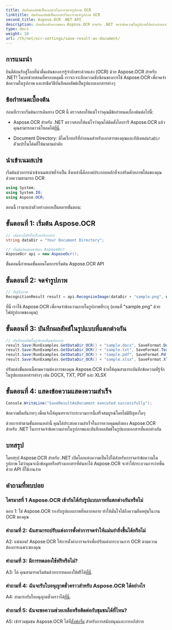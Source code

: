 ```yaml
---
title: บันทึกผลลัพธ์เป็นเอกสารในการจดจำรูปภาพ OCR
linktitle: บันทึกผลลัพธ์เป็นเอกสารในการจดจำรูปภาพ OCR
second_title: Aspose.OCR .NET API
description: ปลดล็อกศักยภาพของ Aspose.OCR สำหรับ .NET จดจำข้อความในรูปภาพได้อย่างง่ายดายและบันทึกผลลัพธ์ในรูปแบบเอกสารต่างๆ
type: docs
weight: 10
url: /th/net/ocr-settings/save-result-as-document/
---
```

## การแนะนำ

ยินดีต้อนรับสู่โลกที่น่าตื่นเต้นของการรู้จำอักขระด้วยแสง (OCR) ด้วย Aspose.OCR สำหรับ .NET! ในบทช่วยสอนที่ครอบคลุมนี้ เราจะเจาะลึกความซับซ้อนของการใช้ Aspose.OCR เพื่อจดจำข้อความในรูปภาพ และสาธิตวิธีบันทึกผลลัพธ์เป็นรูปแบบเอกสารต่างๆ

## ข้อกำหนดเบื้องต้น

ก่อนที่เราจะเริ่มต้นการเดินทาง OCR นี้ ตรวจสอบให้แน่ใจว่าคุณมีข้อกำหนดเบื้องต้นต่อไปนี้:

-  Aspose.OCR สำหรับ .NET ตรวจสอบให้แน่ใจว่าคุณได้ติดตั้งไลบรารี Aspose.OCR แล้ว คุณสามารถดาวน์โหลดได้[ที่นี่](https://releases.aspose.com/ocr/net/).

-  Document Directory: มีไดเร็กทอรีที่กำหนดสำหรับเอกสารของคุณและอัปเดต`dataDir` ตัวแปรในโค้ดที่ให้มาตามลำดับ

## นำเข้าเนมสเปซ

เริ่มต้นด้วยการนำเข้าเนมสเปซที่จำเป็น สิ่งเหล่านี้คือองค์ประกอบหลักที่จะเสริมศักยภาพโค้ดของคุณด้วยความสามารถ OCR

```csharp
using System;
using System.IO;
using Aspose.OCR;
```

ตอนนี้ เรามาแบ่งตัวอย่างออกเป็นหลายขั้นตอน:

## ขั้นตอนที่ 1: เริ่มต้น Aspose.OCR

```csharp
// เส้นทางไปยังไดเร็กทอรีเอกสาร
string dataDir = "Your Document Directory";

// เริ่มต้นอินสแตนซ์ของ AsposeOcr
AsposeOcr api = new AsposeOcr();
```

ขั้นตอนนี้กำหนดขั้นตอนโดยการเริ่มต้น Aspose.OCR API

## ขั้นตอนที่ 2: จดจำรูปภาพ

```csharp
// รับรู้ถึงภาพ
RecognitionResult result = api.RecognizeImage(dataDir + "sample.png", new RecognitionSettings { });
```

ที่นี่ เราใช้ Aspose.OCR เพื่อจดจำข้อความภายในรูปภาพที่ระบุ (แทนที่ "sample.png" ด้วยไฟล์รูปภาพของคุณ)

## ขั้นตอนที่ 3: บันทึกผลลัพธ์ในรูปแบบที่แตกต่างกัน

```csharp
// บันทึกผลลัพธ์ในรูปแบบที่คุณต้องการ
result.Save(RunExamples.GetDataDir_OCR() + "sample.docx", SaveFormat.Docx);
result.Save(RunExamples.GetDataDir_OCR() + "sample.txt", SaveFormat.Text);
result.Save(RunExamples.GetDataDir_OCR() + "sample.pdf", SaveFormat.Pdf);
result.Save(RunExamples.GetDataDir_OCR() + "sample.xlsx", SaveFormat.Xlsx);
```

ปรับแต่งขั้นตอนนี้ตามความต้องการของคุณ Aspose.OCR ช่วยให้คุณสามารถบันทึกข้อความที่รู้จักในรูปแบบเอกสารต่างๆ เช่น DOCX, TXT, PDF และ XLSX

## ขั้นตอนที่ 4: แสดงข้อความแสดงความสำเร็จ

```csharp
Console.WriteLine("SaveResultAsDocument executed successfully");
```

ข้อความยืนยันง่ายๆ เพื่อแจ้งให้คุณทราบว่ากระบวนการนี้เสร็จสมบูรณ์โดยไม่มีปัญหาใดๆ

ด้วยการทำตามขั้นตอนเหล่านี้ คุณได้ประสบความสำเร็จในการควบคุมพลังของ Aspose.OCR สำหรับ .NET ในการจดจำข้อความภายในรูปภาพและบันทึกผลลัพธ์ในรูปแบบเอกสารที่แตกต่างกัน

## บทสรุป

โดยสรุป Aspose.OCR สำหรับ .NET เปิดโลกแห่งความเป็นไปได้สำหรับการจดจำข้อความในรูปภาพ ไม่ว่าคุณจะดึงข้อมูลหรือสร้างเอกสารที่ค้นหาได้ Aspose.OCR จะทำให้กระบวนการง่ายขึ้นด้วย API ที่ใช้งานง่าย

## คำถามที่พบบ่อย

### ไตรมาสที่ 1 Aspose.OCR เข้ากันได้กับรูปแบบภาพที่แตกต่างกันหรือไม่

ตอบ 1: ใช่ Aspose.OCR รองรับรูปแบบภาพที่หลากหลาย ทำให้มั่นใจได้ถึงความยืดหยุ่นในงาน OCR ของคุณ

### คำถามที่ 2: ฉันสามารถปรับแต่งการตั้งค่าการจดจำให้แม่นยำยิ่งขึ้นได้หรือไม่

A2: แน่นอน! Aspose.OCR ให้การตั้งค่าการจดจำเพื่อปรับแต่งกระบวนการ OCR ตามความต้องการเฉพาะของคุณ

### คำถามที่ 3: มีการทดลองใช้ฟรีหรือไม่?

 A3: ได้ คุณสามารถเริ่มต้นด้วยการทดลองใช้ฟรีได้[ที่นี่](https://releases.aspose.com/).

### คำถามที่ 4: ฉันจะรับใบอนุญาตชั่วคราวสำหรับ Aspose.OCR ได้อย่างไร

 A4: สามารถรับใบอนุญาตชั่วคราวได้[ที่นี่](https://purchase.aspose.com/temporary-license/).

### คำถามที่ 5: ฉันจะขอความช่วยเหลือหรือติดต่อกับชุมชนได้ที่ไหน?

 A5: เข้าร่วมชุมชน Aspose.OCR ได้ที่[ตั้งฟอรั่ม](https://forum.aspose.com/c/ocr/16) สำหรับการสนับสนุนและการอภิปราย